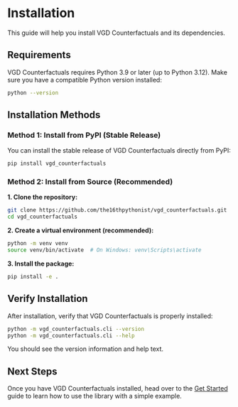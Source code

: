 # Installation

This guide will help you install VGD Counterfactuals and its dependencies.

## Requirements

VGD Counterfactuals requires Python 3.9 or later (up to Python 3.12). Make sure you have a compatible Python version installed:

```bash
python --version
```

## Installation Methods

### Method 1: Install from PyPI (Stable Release)

You can install the stable release of VGD Counterfactuals directly from PyPI:

```bash
pip install vgd_counterfactuals
```

### Method 2: Install from Source (Recommended)

**1. Clone the repository:**
```bash
git clone https://github.com/the16thpythonist/vgd_counterfactuals.git
cd vgd_counterfactuals
```

**2. Create a virtual environment (recommended):**
```bash
python -m venv venv
source venv/bin/activate  # On Windows: venv\Scripts\activate
```

**3. Install the package:**
```bash
pip install -e .
```

## Verify Installation

After installation, verify that VGD Counterfactuals is properly installed:

```bash
python -m vgd_counterfactuals.cli --version
python -m vgd_counterfactuals.cli --help
```

You should see the version information and help text.

## Next Steps

Once you have VGD Counterfactuals installed, head over to the [Get Started](get-started.md) guide to learn how to use the library with a simple example.
